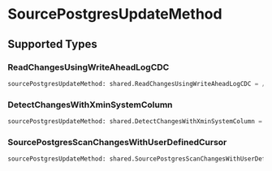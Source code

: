 # SourcePostgresUpdateMethod


## Supported Types

### ReadChangesUsingWriteAheadLogCDC

```python
sourcePostgresUpdateMethod: shared.ReadChangesUsingWriteAheadLogCDC = /* values here */
```

### DetectChangesWithXminSystemColumn

```python
sourcePostgresUpdateMethod: shared.DetectChangesWithXminSystemColumn = /* values here */
```

### SourcePostgresScanChangesWithUserDefinedCursor

```python
sourcePostgresUpdateMethod: shared.SourcePostgresScanChangesWithUserDefinedCursor = /* values here */
```


